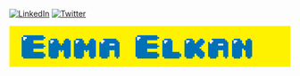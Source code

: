 [![LinkedIn](https://img.shields.io/badge/LinkedIn-Emma_Elkan-blue)](https://www.linkedin.com/in/emma-elkan-tester/) [![Twitter](https://img.shields.io/badge/Twitter-@Em_Elkan-blue)](https://twitter.com/eM_Elkan)

<img src="https://github.com/EmElkan/EmElkan/blob/master/EmmaElkanGitHubBanner.gif" alt="Banner that says Emma Elkan - A cartoon dog pops up and down">
<!--
**EmElkan/EmElkan** is a ✨ _special_ ✨ repository because its `README.md` (this file) appears on your GitHub profile.

Here are some ideas to get you started:

- 🔭 I’m currently working on ...
- 🌱 I’m currently learning ...
- 👯 I’m looking to collaborate on ...
- 🤔 I’m looking for help with ...
- 💬 Ask me about ...
- 📫 How to reach me: ...
- 😄 Pronouns: ...
- ⚡ Fun fact: ...
-->
